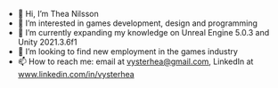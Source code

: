 - 👋 Hi, I’m Thea Nilsson
- 👀 I’m interested in games development, design and programming
- 🌱 I’m currently expanding my knowledge on Unreal Engine 5.0.3 and Unity 2021.3.6f1
- 💞️ I’m looking to find new employment in the games industry
- 📫 How to reach me: email at vysterhea@gmail.com, LinkedIn at www.linkedin.com/in/vysterhea

<!---
Celn97/Celn97 is a ✨ special ✨ repository because its `README.md` (this file) appears on your GitHub profile.
You can click the Preview link to take a look at your changes.
--->
